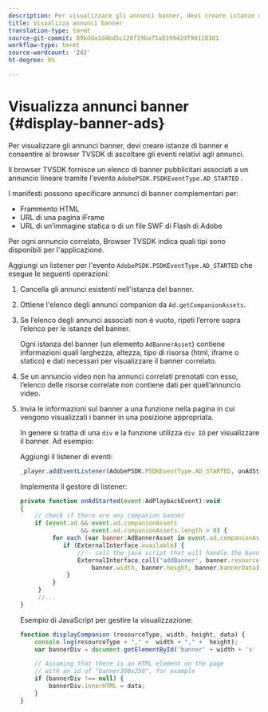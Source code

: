 ```yaml
---
description: Per visualizzare gli annunci banner, devi creare istanze di banner e consentire al browser TVSDK di ascoltare gli eventi relativi agli annunci.
title: Visualizza annunci banner
translation-type: tm+mt
source-git-commit: 89bdda1d4bd5c126f19ba75a819942df901183d1
workflow-type: tm+mt
source-wordcount: '242'
ht-degree: 0%

---
```



# Visualizza annunci banner {#display-banner-ads}

Per visualizzare gli annunci banner, devi creare istanze di banner e consentire al browser TVSDK di ascoltare gli eventi relativi agli annunci.

Il browser TVSDK fornisce un elenco di banner pubblicitari associati a un annuncio lineare tramite l&#39;evento `AdobePSDK.PSDKEventType.AD_STARTED` .

I manifesti possono specificare annunci di banner complementari per:

* Frammento HTML
* URL di una pagina iFrame
* URL di un’immagine statica o di un file SWF di Flash di Adobe

Per ogni annuncio correlato, Browser TVSDK indica quali tipi sono disponibili per l&#39;applicazione.

Aggiungi un listener per l&#39;evento `AdobePSDK.PSDKEventType.AD_STARTED` che esegue le seguenti operazioni:
1. Cancella gli annunci esistenti nell&#39;istanza del banner.
1. Ottiene l&#39;elenco degli annunci companion da `Ad.getCompanionAssets`.
1. Se l’elenco degli annunci associati non è vuoto, ripeti l’errore sopra l’elenco per le istanze del banner.

   Ogni istanza del banner (un elemento `AdBannerAsset`) contiene informazioni quali larghezza, altezza, tipo di risorsa (html, iframe o statico) e dati necessari per visualizzare il banner correlato.
1. Se un annuncio video non ha annunci correlati prenotati con esso, l’elenco delle risorse correlate non contiene dati per quell’annuncio video.
1. Invia le informazioni sul banner a una funzione nella pagina in cui vengono visualizzati i banner in una posizione appropriata.

   In genere si tratta di una `div` e la funzione utilizza `div ID` per visualizzare il banner. Ad esempio:

   Aggiungi il listener di eventi:

   ```js
   _player.addEventListener(AdobePSDK.PSDKEventType.AD_STARTED, onAdStarted);
   ```

   Implementa il gestore di listener:

   ```js
   private function onAdStarted(event:AdPlaybackEvent):void 
   { 
       // check if there are any companion banner 
       if (event.ad && event.ad.companionAssets  
                    && event.ad.companionAssets.length > 0) { 
            for each (var banner:AdBannerAsset in event.ad.companionAssets) { 
               if (ExternalInterface.available) { 
                   //-- call the java script that will handle the banner display. 
                   ExternalInterface.call('addBanner', banner.resourceType,  
                       banner.width, banner.height, banner.bannerData); 
                } 
            } 
        }  
        //...        
   }
   ```

   Esempio di JavaScript per gestire la visualizzazione:

   ```js
   function displayCompanion (resourceType, width, height, data) { 
       console.log(resourceType + "," +  width + "," +  height); 
       var bannerDiv = document.getElementById('banner' + width + 'x' + height);  
   
       // Assuming that there is an HTML element on the page  
       // with an id of "banner300x250", for example 
       if (bannerDiv !== null) { 
           bannerDiv.innerHTML = data; 
       } 
   }
   ```

